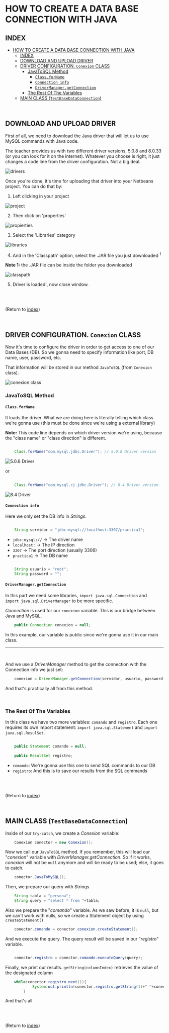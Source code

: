 # HOW TO CREATE A DATA BASE CONNECTION WITH JAVA

## INDEX

- [HOW TO CREATE A DATA BASE CONNECTION WITH JAVA](#how-to-create-a-data-base-connection-with-java)
  - [INDEX](#index)
  - [DOWNLOAD AND UPLOAD DRIVER](#download-and-upload-driver)
  - [DRIVER CONFIGURATION. `Conexion` CLASS](#driver-configuration-conexion-class)
    - [JavaToSQL Method](#javatosql-method)
      - [`Class.forName`](#classforname)
      - [`Connection info`](#connection-info)
      - [`DriverManager.getConnection`](#drivermanagergetconnection)
    - [The Rest Of The Variables](#the-rest-of-the-variables)
  - [MAIN CLASS (`TestBaseDataConnection`)](#main-class-testbasedataconnection)


<br>

## DOWNLOAD AND UPLOAD DRIVER

First of all, we need to download the Java driver that will let us to use MySQL commands with Java code.

The teacher provides us with two different driver versions, 5.0.8 and 8.0.33 (or you can look for it on the internet). Whatever you choose is right, it just changes a code line from the driver configuration. Not a big deal.

![drivers](./images/Drivers-Classroom.png)

Once you're done, it's time for uploading that driver into your Netbeans project. You can do that by:

1. Left clicking in your project

![project](./images/Left-Click-Project.png)

2. Then click on 'properties'

![propierties](./images/Properties.png)

3. Select the 'Libraries' category

![libraries](./images/Libraries.png)

4. And in the 'Classpath' option, select the .JAR file you just downloaded <sup>1</sup>

 **Note 1:** the .JAR file can be inside the folder you downloaded

![classpath](./images/Classpath.png)

5. Driver is loaded!, now close window.

<br>
<br>

(Return to [index](#index))

<br>

## DRIVER CONFIGURATION. `Conexion` CLASS

Now it's time to configure the driver in order to get access to one of our Data Bases (DB). So we gonna need to specify information like port, DB name, user, password, etc.

That information will be stored in our method `JavaToSQL` (from `Conexion` class).

![conexion class](./images/Conexion-Class.png)

### JavaToSQL Method

#### `Class.forName` 

It loads the driver. What we are doing here is literally telling which class we're gonna use (this must be done since we're using a external library)

**Note:** This code line depends on which driver version we're using, because the "class name" or "class direction" is different.

```java

    Class.forName("com.mysql.jdbc.Driver"); // 5.0.8 Driver version

```


![5.0.8 Driver](./images/Driver-Direction-5.png)

or

```java
    
    Class.forName("com.mysql.cj.jdbc.Driver"); // 8.4 Driver version

```
![8.4 Driver](./images/Driver-Direction-8.png)

#### `Connection info`

Here we only set the DB info in *Strings*.

```java

    String servidor = "jdbc:mysql://localhost:3307/practica1";

```

- `jdbc:mysql://` -> The driver name
- `localhost:` -> The IP direction
- `3307` -> The port direction (usually 3306)
- `practica1` -> The DB name


```java

    String usuario = "root";
    String password = "";

```

#### `DriverManager.getConnection`

In this part we need some libraries, `import java.sql.Connection` and `
import java.sql.DriverManager` to be more specific.

*Connection* is used for our `conexion` variable. This is our bridge between Java and MySQL.

```java
    public Connection conexion = null;
```

In this example, our variable is public since we're gonna use it in our main class.

---
<br>

And we use a *DriverManager* method to get the connection with the Connection info we just set:

```java
    conexion = DriverManager.getConnection(servidor, usuario, password);
```

And that's practically all from this method.

<br>

### The Rest Of The Variables

In this class we have two more variables: `comando` and `registro`. Each one requires its own import statement: `import java.sql.Statement` and `import java.sql.ResulSet`.

```java

    public Statement comando = null;
    
    public ResultSet registro;

```

- `comando`: We're gonna use this one to send SQL commands to our DB
- `registro`: And this is to save our results from the SQL commands

<br>
<br>

(Return to [index](#index))

<br>

## MAIN CLASS (`TestBaseDataConnection`)

Inside of our `try-catch`, we create a *Conexion* variable:

```java
    Conexion conector = new Conexion();
```

Now we call our `JavaToSQL` method. If you remember, this will load our "*conexion*" variable with *DriverManager.getConnection*. So if it works, *conexion* will not be `null` anymore and will be ready to be used; else, it goes to catch.

```java
    conector.JavaToMySQL();
```

Then, we prepare our query with Strings

```java
    String tabla = "persona";
    String query = "select * from "+tabla;  
```

Also we prepare the "*comando*" variable. As we saw before, it is `null`, but we can't work with nulls, so we create a Statement object by using `createStatement()`

```java
    conector.comando = conector.conexion.createStatement();
```

And we execute the query. The query result will be saved in our "*registro*" variable.

```java

    conector.registro = conector.comando.executeQuery(query);

```

Finally, we print our results. `getString(columnIndex)` retrieves the value of the designated column

```java
    while(conector.registro.next()){
            System.out.println(conector.registro.getString(1)+" "+conector.registro.getString(2)+" "+conector.registro.getString(3));
        }
```

And that's all.

<br>
<br>

(Return to [index](#index))

<br>